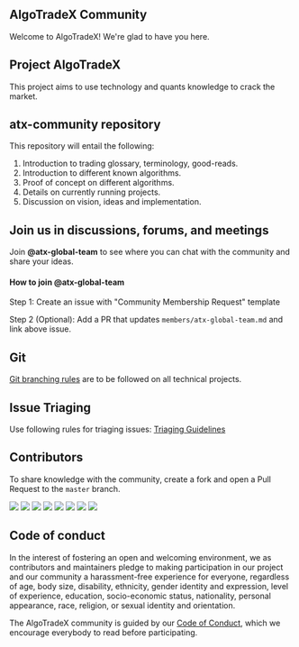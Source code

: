 AlgoTradeX Community
------------------------------------------------------
Welcome to AlgoTradeX! We're glad to have you here.


Project AlgoTradeX
------------------------------------------------------
This project aims to use technology and quants knowledge to crack the market.


atx-community repository
------------------------------------------------------
This repository will entail the following:
1. Introduction to trading glossary, terminology, good-reads.
2. Introduction to different known algorithms.
3. Proof of concept on different algorithms.
4. Details on currently running projects.
5. Discussion on vision, ideas and implementation.


Join us in discussions, forums, and meetings
------------------------------------------------------
Join **@atx-global-team** to see where you can chat with the community and share your ideas.


#### How to join @atx-global-team

Step 1: Create an issue with "Community Membership Request" template

Step 2 (Optional): Add a PR that updates `members/atx-global-team.md` and link above issue.


Git
------------------------------------------------------
[Git branching rules](https://github.com/algotradeX/atx-community/blob/master/guidelines/GIT_BRANCHING.md) are to be followed on all technical projects.


Issue Triaging
------------------------------------------------------
Use following rules for triaging issues: [Triaging Guidelines](https://github.com/algotradeX/atx-community/blob/master/guidelines/TRIAGE.md)


Contributors
------------------------------------------------------
To share knowledge with the community, create a fork and open a Pull Request to the `master` branch.

[![](https://sourcerer.io/fame/pritam001/algotradeX/atx-community/images/0)](https://sourcerer.io/fame/pritam001/algotradeX/atx-community/links/0)
[![](https://sourcerer.io/fame/pritam001/algotradeX/atx-community/images/1)](https://sourcerer.io/fame/pritam001/algotradeX/atx-community/links/1)
[![](https://sourcerer.io/fame/pritam001/algotradeX/atx-community/images/2)](https://sourcerer.io/fame/pritam001/algotradeX/atx-community/links/2)
[![](https://sourcerer.io/fame/pritam001/algotradeX/atx-community/images/3)](https://sourcerer.io/fame/pritam001/algotradeX/atx-community/links/3)
[![](https://sourcerer.io/fame/pritam001/algotradeX/atx-community/images/4)](https://sourcerer.io/fame/pritam001/algotradeX/atx-community/links/4)
[![](https://sourcerer.io/fame/pritam001/algotradeX/atx-community/images/5)](https://sourcerer.io/fame/pritam001/algotradeX/atx-community/links/5)
[![](https://sourcerer.io/fame/pritam001/algotradeX/atx-community/images/6)](https://sourcerer.io/fame/pritam001/algotradeX/atx-community/links/6)
[![](https://sourcerer.io/fame/pritam001/algotradeX/atx-community/images/7)](https://sourcerer.io/fame/pritam001/algotradeX/atx-community/links/7)


Code of conduct
------------------------------------------------------
In the interest of fostering an open and welcoming environment, we as contributors and maintainers pledge to making participation in our project and our community a harassment-free experience for everyone, regardless of age, body size, disability, ethnicity, gender identity and expression, level of experience, education, socio-economic status, nationality, personal appearance, race, religion, or sexual identity and orientation.

The AlgoTradeX community is guided by our [Code of Conduct](https://github.com/algotradeX/atx-community/blob/master/CODE_OF_CONDUCT.md), which we encourage everybody to read before participating.
